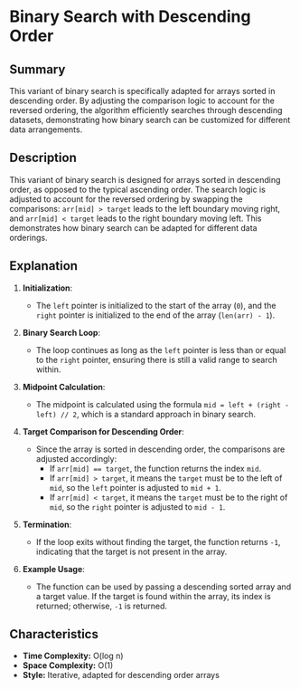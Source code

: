 # Binary Search with Descending Order

## Summary

This variant of binary search is specifically adapted for arrays sorted in descending order. By adjusting the comparison logic to account for the reversed ordering, the algorithm efficiently searches through descending datasets, demonstrating how binary search can be customized for different data arrangements.

## Description

This variant of binary search is designed for arrays sorted in descending order, as opposed to the typical ascending order. The search logic is adjusted to account for the reversed ordering by swapping the comparisons: `arr[mid] > target` leads to the left boundary moving right, and `arr[mid] < target` leads to the right boundary moving left. This demonstrates how binary search can be adapted for different data orderings.

## Explanation

1. **Initialization**:
   - The `left` pointer is initialized to the start of the array (`0`), and the `right` pointer is initialized to the end of the array (`len(arr) - 1`).

2. **Binary Search Loop**:
   - The loop continues as long as the `left` pointer is less than or equal to the `right` pointer, ensuring there is still a valid range to search within.

3. **Midpoint Calculation**:
   - The midpoint is calculated using the formula `mid = left + (right - left) // 2`, which is a standard approach in binary search.

4. **Target Comparison for Descending Order**:
   - Since the array is sorted in descending order, the comparisons are adjusted accordingly:
     - If `arr[mid] == target`, the function returns the index `mid`.
     - If `arr[mid] > target`, it means the `target` must be to the left of `mid`, so the `left` pointer is adjusted to `mid + 1`.
     - If `arr[mid] < target`, it means the `target` must be to the right of `mid`, so the `right` pointer is adjusted to `mid - 1`.

5. **Termination**:
   - If the loop exits without finding the target, the function returns `-1`, indicating that the target is not present in the array.

6. **Example Usage**:
   - The function can be used by passing a descending sorted array and a target value. If the target is found within the array, its index is returned; otherwise, `-1` is returned.

## Characteristics

- **Time Complexity:** O(log n)
- **Space Complexity:** O(1)
- **Style:** Iterative, adapted for descending order arrays
